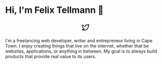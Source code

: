 # Hi, I'm Felix Tellmann 👋

<style>
 .button {
     position: relative;
     min-width: 40px;
     height: 40px;
     display: -webkit-inline-box;
     display: -webkit-inline-flex;
     display: -ms-inline-flexbox;
     display: inline-flex;
     -webkit-align-items: center;
     -webkit-box-align: center;
     -ms-flex-align: center;
     align-items: center;
     -webkit-box-pack: center;
     -webkit-justify-content: center;
     -ms-flex-pack: center;
     justify-content: center;
     padding: 0 16px;
     border: 0;
     border-radius: 4px;
     outline: none;
     background-color: unset;
     cursor: pointer;
     -webkit-user-select: none;
     -moz-user-select: none;
     -ms-user-select: none;
     user-select: none;
     color: inherit;
     font-family: inherit;
     line-height: 1.2;
     white-space: nowrap;
     -webkit-text-decoration: none;
     text-decoration: none;
     -webkit-transition: background-color 0.25s;
     transition: background-color 0.25s;
     -webkit-appearance: none;
     -moz-appearance: none;
     appearance: none;
     margin-left: 16px;
 }
</style>
<p style="text-align: center">
    <a class="button" href="https://twitter.com/FelixTellmann" target="_blank" referrerpolicy="strict-origin-when-cross-origin">
        <img alt="" src="https://github.com/FelixTellmann/FelixTellmann/blob/master/images/twitter.svg" />
    </a>&nbsp;&nbsp;
</p>


I'm a freelancing web developer, writer and entrepreneur living in Cape Town. I enjoy creating things that live on the internet, whether that be websites, applications, or anything in between. My goal is to always build products that provide real value to its users.


<!--
**FelixTellmann/FelixTellmann** is a ✨ _special_ ✨ repository because its `README.md` (this file) appears on your GitHub profile.

Here are some ideas to get you started:

- 🔭 I’m currently working on building an online teaching course focusing on Next.js
- 🌱 I’m currently learning videography & social media marketing
- 👯 I’m looking to collaborate on anything start-up - tech
- 🤔 I’m looking for help with ...
- 💬 Ask me about anything (here)[mailto:hello@felixtellmann.com].
- 📫 How to reach (me)[www.felixtellmann.com].
- ⚡ Fun fact: ...
-->
